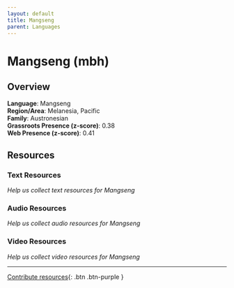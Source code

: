 ```yaml
---
layout: default
title: Mangseng
parent: Languages
---
```


# Mangseng (mbh)

## Overview

**Language**: Mangseng  
**Region/Area**: Melanesia, Pacific  
**Family**: Austronesian  
**Grassroots Presence (z-score)**: 0.38  
**Web Presence (z-score)**: 0.41  

## Resources

### Text Resources
*Help us collect text resources for Mangseng*

### Audio Resources
*Help us collect audio resources for Mangseng*

### Video Resources
*Help us collect video resources for Mangseng*

---

[Contribute resources](https://forms.office.com/e/1SfLJx3u1r){: .btn .btn-purple }
